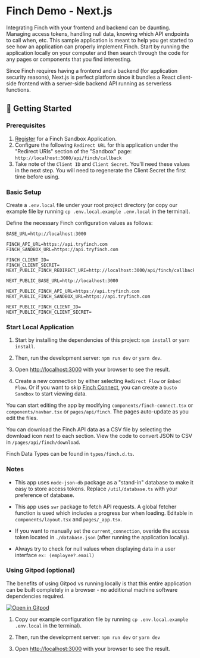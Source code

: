 # Finch Demo - Next.js

Integrating Finch with your frontend and backend can be daunting. Managing access tokens, handling null data, knowing which API endpoints to call when, etc. This sample application is meant to help you get started to see how an application can properly implement Finch. Start by running the application locally on your computer and then search through the code for any pages or components that you find interesting.

Since Finch requires having a frontend and a backend (for application security reasons), Next.js is perfect platform since it bundles a React client-side frontend with a server-side backend API running as serverless functions.

## 🚀 Getting Started

### Prerequisites

1. [Register](https://dashboard.tryfinch.com/signup) for a Finch Sandbox Application.
1. Configure the following `Redirect URL` for this application under the "Redirect URIs" section of the "Sandbox" page: `http://localhost:3000/api/finch/callback`
1. Take note of the `Client ID` and `Client Secret`. You'll need these values in the next step. You will need to regenerate the Client Secret the first time before using.

### Basic Setup

Create a `.env.local` file under your root project directory (or copy our example file by running `cp .env.local.example .env.local` in the terminal).

Define the necessary Finch configuration values as follows:

```
BASE_URL=http://localhost:3000

FINCH_API_URL=https://api.tryfinch.com
FINCH_SANDBOX_URL=https://api.tryfinch.com

FINCH_CLIENT_ID=
FINCH_CLIENT_SECRET=
NEXT_PUBLIC_FINCH_REDIRECT_URI=http://localhost:3000/api/finch/callback

NEXT_PUBLIC_BASE_URL=http://localhost:3000

NEXT_PUBLIC_FINCH_API_URL=https://api.tryfinch.com
NEXT_PUBLIC_FINCH_SANDBOX_URL=https://api.tryfinch.com

NEXT_PUBLIC_FINCH_CLIENT_ID=
NEXT_PUBLIC_FINCH_CLIENT_SECRET=
```

### Start Local Application

1. Start by installing the dependencies of this project: `npm install` or `yarn install`.

1. Then, run the development server: `npm run dev` or `yarn dev`.

1. Open [http://localhost:3000](http://localhost:3000) with your browser to see the result.

1. Create a new connection by either selecting `Redirect Flow` or `Embed Flow`. Or if you want to skip [Finch Connect](https://developer.tryfinch.com/docs/reference/4a41b0589896f-overview), you can create a `Gusto Sandbox` to start viewing data.

You can start editing the app by modifying `components/finch-connect.tsx` or `components/navbar.tsx` or `pages/api/finch`. The pages auto-update as you edit the files.

You can download the Finch API data as a CSV file by selecting the download icon next to each section. View the code to convert JSON to CSV in `/pages/api/finch/download`.

Finch Data Types can be found in `types/finch.d.ts`.

### Notes

- This app uses `node-json-db` package as a "stand-in" database to make it easy to store access tokens. Replace `/util/database.ts` with your preference of database.

- This app uses `swr` package to fetch API requests. A global fetcher function is used which includes a progress bar when loading. Editable in `components/layout.tsx` and `pages/_app.tsx`.

- If you want to manually set the `current_connection`, overide the access token located in `./database.json` (after running the application locally).

- Always try to check for null values when displaying data in a user interface `ex: (employee?.email)`

### Using Gitpod (optional)

The benefits of using Gitpod vs running locally is that this entire application can be built completely in a browser - no additional machine software dependencies required.

[![Open in Gitpod](https://gitpod.io/button/open-in-gitpod.svg)](https://gitpod.io/#/https://github.com/Finch-API/finch-demo-nextjs)

1. Copy our example configuration file by running `cp .env.local.example .env.local` in the terminal).

1. Then, run the development server: `npm run dev` or `yarn dev`

1. Open [http://localhost:3000](http://localhost:3000) with your browser to see the result.
